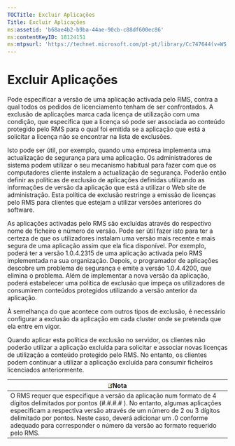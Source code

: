 ```yaml
---
TOCTitle: Excluir Aplicações
Title: Excluir Aplicações
ms:assetid: 'b68ae4b2-b9ba-44ae-90cb-c88df600ec86'
ms:contentKeyID: 18124151
ms:mtpsurl: 'https://technet.microsoft.com/pt-pt/library/Cc747644(v=WS.10)'
---
```


Excluir Aplicações
==================

Pode especificar a versão de uma aplicação activada pelo RMS, contra a qual todos os pedidos de licenciamento tenham de ser confrontados. A exclusão de aplicações marca cada licença de utilização com uma condição, que especifica que a licença só pode ser associada ao conteúdo protegido pelo RMS para o qual foi emitida se a aplicação que está a solicitar a licença não se encontrar na lista de exclusões.

Isto pode ser útil, por exemplo, quando uma empresa implementa uma actualização de segurança para uma aplicação. Os administradores de sistema podem utilizar o seu mecanismo habitual para fazer com que os computadores cliente instalem a actualização de segurança. Poderão então definir as políticas de exclusão de aplicações definidas utilizando as informações de versão da aplicação que está a utilizar o Web site de administração. Esta política de exclusão restringe a emissão de licenças pelo RMS para clientes que estejam a utilizar versões anteriores do software.

As aplicações activadas pelo RMS são excluídas através do respectivo nome de ficheiro e número de versão. Pode ser útil fazer isto para ter a certeza de que os utilizadores instalam uma versão mais recente e mais segura de uma aplicação assim que ela fica disponível. Por exemplo, poderá ter a versão 1.0.4.2315 de uma aplicação activada pelo RMS implementada na sua organização. Depois, o programador de aplicações descobre um problema de segurança e emite a versão 1.0.4.4200, que elimina o problema. Além de implementar a nova versão da aplicação, poderá estabelecer uma política de exclusão que impeça os utilizadores de consumirem conteúdos protegidos utilizando a versão anterior da aplicação.

À semelhança do que acontece com outros tipos de exclusão, é necessário configurar a exclusão da aplicação em cada cluster onde se pretenda que ela entre em vigor.

Quando aplicar esta política de exclusão no servidor, os clientes não poderão utilizar a aplicação excluída para solicitar e associar novas licenças de utilização a conteúdo protegido pelo RMS. No entanto, os clientes podem continuar a utilizar a aplicação excluída para consumir ficheiros licenciados anteriormente.

| ![](/security-updates/images/Cc747644.note(WS.10).gif)Nota                                                                                                                                                                                                                                                                                                    |
|--------------------------------------------------------------------------------------------------------------------------------------------------------------------------------------------------------------------------------------------------------------------------------------------------------------------------------------------------------------------------|
| O RMS requer que especifique a versão da aplicação num formato de 4 dígitos delimitados por pontos (\#.\#.\#.\# ). No entanto, algumas aplicações especificam a respectiva versão através de um número de 2 ou 3 dígitos delimitado por pontos. Neste caso, deverá adicionar um .0 conforme adequado para corresponder o número da versão ao formato requerido pelo RMS. |
